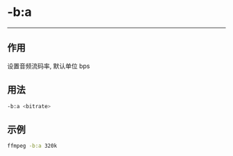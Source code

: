 # -b:a

---

## 作用

设置音频流码率, 默认单位 bps

## 用法

```bash
-b:a <bitrate>
```

## 示例

```bash
ffmpeg -b:a 320k
```

